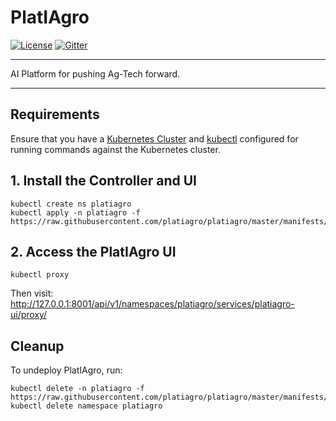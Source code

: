 # PlatIAgro

[![License](https://img.shields.io/badge/License-Apache%202.0-blue.svg)](https://opensource.org/licenses/Apache-2.0)
[![Gitter](https://badges.gitter.im/platiagro/community.svg)](https://gitter.im/platiagro/community?utm_source=badge&utm_medium=badge&utm_campaign=pr-badge)

----

AI Platform for pushing Ag-Tech forward.

----

## Requirements

Ensure that you have a [Kubernetes Cluster](https://kubernetes.io/docs/setup/) and [kubectl](https://kubernetes.io/docs/tasks/tools/install-kubectl/#install-kubectl) configured for running commands against the Kubernetes cluster.

## 1. Install the Controller and UI

```shell
kubectl create ns platiagro
kubectl apply -n platiagro -f https://raw.githubusercontent.com/platiagro/platiagro/master/manifests/install.yaml
```

## 2. Access the PlatIAgro UI

```shell
kubectl proxy
```

Then visit: http://127.0.0.1:8001/api/v1/namespaces/platiagro/services/platiagro-ui/proxy/

## Cleanup

To undeploy PlatIAgro, run:

```shell
kubectl delete -n platiagro -f https://raw.githubusercontent.com/platiagro/platiagro/master/manifests/install.yaml
kubectl delete namespace platiagro
```
